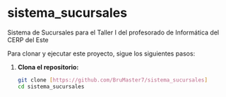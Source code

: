 # sistema_sucursales
Sistema de Sucursales para el Taller I del profesorado de Informática del CERP del Este

Para clonar y ejecutar este proyecto, sigue los siguientes pasos:

1. **Clona el repositorio:**

   ```bash
   git clone [https://github.com/BruMaster7/sistema_sucursales]
   cd sistema_sucursales
   ```
